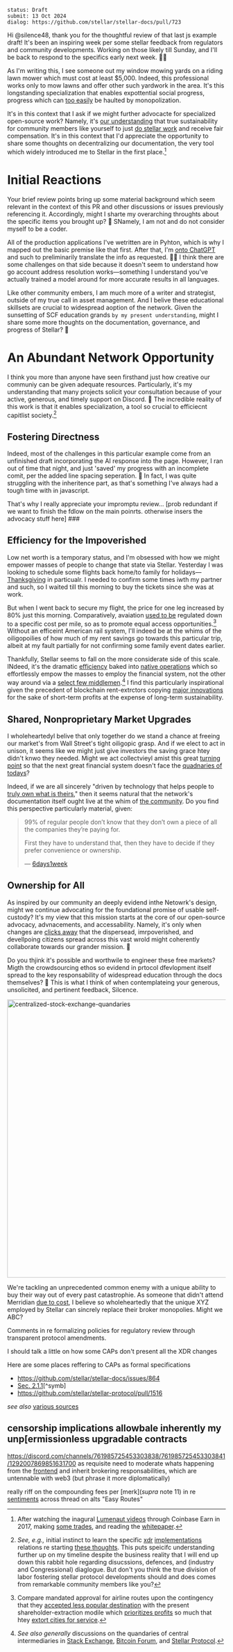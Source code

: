 ```
status: Draft
submit: 13 Oct 2024
dialog: https://github.com/stellar/stellar-docs/pull/723
```

Hi @silence48, thank you for the thoughtful review of that last js example draft! It's been an inspiring week per some stellar feedback from regulators and community developments. Working on those likely till Sunday, and I'll be back to respond to the specifics early next week. 🤝📅

As I'm writing this, I see someone out my window mowing yards on a riding lawn mower which must cost at least $5,000. Indeed, this professional works only to mow lawns and offer other such yardwork in the area. It's this longstanding specialization that enables expottential social progress, progress which can [too easily](https://teapowered.dev/posts/demoralization-capitalism/) be haulted by monopolization.

It's in this context that I ask if we might further advocacte for specialized open-source work? Namely, it's [our understanding](https://github.com/orgs/WhyDRS/discussions/1) that true sustainability for community members like yourself to just [do stellar work](https://tyler.yak.farm/personal-ZS5pWDdaYXZHeHVqUEZ3aGpPWmNRczl1bEhrYnZpejNJMm15cnQ1a3l1eXMxTjlLY05qYQ/how-to-make-more-money-c3dGbU81RVBPQVprT1BHU2FUY2xI) and receive fair compensation. It's in this context that I'd appreciate the opportunity to share some thoughts on decentralizing our documentation, the very tool which widely introduced me to Stellar in the first place.[^cb]

[^cb]: After watching the inagural [Lumenaut videos](https://www.youtube.com/playlist?list=PLWUFvhKuc_5u1sQsz-FAmRgFf9HEhyqj-) through Coinbase Earn in 2017, making [some trades](https://wooten.link/scam), and reading the [whitepaper](https://whitepaper.io/document/2/stellar-whitepaper).

# Initial Reactions

Your brief review points bring up some material background which seem relevant in the context of this PR and other discussions or issues previously referencing it. Accordingly, might I sharte my overarching throughts about the specific items you brought up? 💬 SNamely, I am not and do not consider myself to be a coder. 

All of the production applications I've wetritten are in Pyhton, which is why I mapped out the basic premise like that first. After that, I'm [onto ChatGPT](https://chatgpt.com/share/670bd0da-d364-8010-8754-ae5035b50a37) and such to preliminarily translate the info as requested. 👩‍💻 I think there are some challenges on that side because it doesn't seem to understand how go account address resolution works&mdash;something I understand you've actually trained a model around for more accurate results in all languages.

Like other community embers, I am much more of a writer and strategist, outside of my true call in asset management. And I belive these educational skillsets are crucial to widespread aoption of the network. Given the sunsetting of SCF education grands `by my present understanding`, might I share some more thoughts on the documentation, governance, and progress of Stellar? 🌌

# An Abundant Network Opportunity

I think you more than anyone have seen firsthand just how creative our communiy can be given adequate resources. Particularly, it's my understanding that many projects solicit your consultation because of your active, generous, and timely support on Discord. 💜 The incredible reality of this work is that it enables specialization, a tool so crucial to efficiecnt capitlist society.[^xdr]

## Fostering Directness

Indeed, most of the challenges in this particular example come from an unfinished draft incorporating the AI response into the page. However, I ran out of time that night, and just 'saved' my progress with an incomplete comit, per the added line spacing seperation. 💾 In fact, I was quite struggling with the inheritence part, as that's something I've always had a tough time with in javascript.

That's why I really appreciate your impromptu review... [prob redundant if we want to finish the fdlow on the main poinrts. otherwise insers the advocacy stuff here] ###

## Efficiency for the Impoverished

Low net worth is a temporary status, and I'm obsessed with how we might empower masses of people to change that state via Stellar. Yesterday I was looking to schedule some flights back home/to family for holidays&mdash;[Thanksgiving](https://www.sec.gov/comments/s7-15-23/s71523-301019-767522.pdf#page=11) in particualr. I needed to confirm some times iwth my partner and such, so I waited till this morning to buy the tickets since she was at work. 

But when I went back to secure my flight, the price for one leg increased by 80% just this morning. Comparatively, avaiation [used to be](https://lnns.co/o1pmTaZBF2_) regulated down to a specific cost per mile, so as to promote equal access opportunities.[^air] Without an efficeint American rail system, I'll indeed be at the whims of the oiligopoilies of how much of my rent savings go towards this particular trip, albeit at my fault partially for not confirming some family event dates earlier.

Thankfully, Stellar seems to fall on the more considerate side of this scale. INdeed, it's the dramatic [efficiency](https://sorobandomains.org/docs/limits_and_fees) baked into [native operations](https://github.com/stellar/stellar-protocol/discussions/1504) which so effortlessly empow the masses to employ the financial system, not the other way around via a [select few middlemen](https://github.com/stellar/stellar-protocol/discussions/1558).[^wallst] I find this particularly inspirational given the precedent of blockchain rent-extrctors copying [major innovations](https://github.com/Uniswap/v2-core) for the sake of short-term profits at the expense of long-term sustainability.

[^wallst]: _See also generally_ discussions on the quandaries of central intermediaries in [Stack Exchange](https://stellar.stackexchange.com/questions/2096/how-does-stellar-manage-to-cut-the-cost-of-remittances), [Bitcoin Forum](https://bitcointalk.org/index.php?topic=108782.msg1182508#msg1182508), and [Stellar Protocol](https://github.com/stellar/stellar-protocol/discussions/1528).

[^air]: Compare mandated approval for airline routes upon the contingency that they [accepted less popular destination](HREF_THE_"DRAFT"_POOL) with the present shareholder-extraction modile which [prioritizes profits](https://news.aa.com/news/news-details/2024/American-Airlines-reports-second-quarter-2024-financial-results-CORP-FI-07/) so much that htey [extort cities for service](https://time.com/6247052/airlines-deregulation-american-inequality/).

## Shared, Nonproprietary Market Upgrades

I wholeheartedyl belive that only together do we stand a chance at freeing our market's from Wall Street's tight oiligopic grasp. And if we elect to act in unison, it seems like we might just give investors the saving grace htey didn't knwo they needed. Might we act collectvieyl amist this great [turning point](https://github.com/user-attachments/assets/45d7d0ea-e9fe-45f4-bf2a-ae3c82c31c24) so that the next great financial system doesn't face the [quadnaries of todays](https://github.com/stellar/stellar-docs/issues/1013)?

Indeed, if we are all sincerely "driven by technology that helps people to [truly own what is theirs](https://youtu.be/5wUhyR94rho)," then it seems natural that the network's documentation itself ought live at the whim of [the community](https://discord.gg/stellardev). Do you find this perspective particularly material, given:

> 99% of regular people don’t know that they don’t own a piece of all the companies they’re paying for.
> 
> First they have to understand that, then they have to decide if they prefer convenience or ownership.
> 
> &mdash; [6days1week](https://x.com/6days1week)

## Ownership for All

As inspired by our community an deeply evidend inthe Netowrk's design, might we continue advocating for the foundational promise of usable self-custody? It's my view that this mission starts at the core of our open-source advocacy, advnacements, and accessability. Namely, it's only when changes are [clicks away](https://github.com/stellar/js-stellar-base/pull/605) that the dispersead, imrpoverished, and devellpoing citizens spread across this vast wrold might coherently collaborate towards our grander mission. 🚀

Do you thjink it's possible and worthwile to engineer these free markets? Migth the crowdsourcing ethos so evidend in prtocol dfevlopment itself spread to the key responsability of widespread education through the docs themselves? 📖 This is what I think of when contemplateing your generous, unsolicited, and pertinent feedback, Silcence.

[<img src="https://github.com/user-attachments/assets/a000c103-9b40-41e6-9d5b-216a2b95027c" alt="centralized-stock-exchange-quandaries" width="640"/>](https://deoccupywallst.com)

We're tackling an unprecedented common enemy with a unique ability to buy their way out of every past catastrophie. As someone that didn't attend Merridian [due to cost](https://discord.com/channels/761985725453303838/1275450859404267612/1282436597715042307), I believe so wholeheartedly that the unique XYZ employed by Stellar can sincrely replace their broker monopolies. Might we ABC?


Comments in re formalizing policies for regulatory review through transparent protocol amendments.


I should talk a little on how some CAPs don't present all the XDR changes

Here are some places reffering to CAPs as formal specifications

- https://github.com/stellar/stellar-docs/issues/864
- [Sec. 2.1.1](https://github.com/stellar/stellar-protocol/discussions/1504)[^symb]
- https://github.com/stellar/stellar-protocol/pull/1516

_see also_ [various sources](https://github.com/JFWooten4/free-markets/issues/11)



[^xdr]: _See, e.g.,_ initial instinct to learn the specific [xdr](https://github.com/stellar/stellar-xdr) [implementations](https://github.com/stellar/stellar-core) relations re starting [these thoughts](https://github.com/JFWooten4/free-markets/commit/95a8f2ff7ff124bcfeeee08da3af20089f4894f7). This puts speicifc understanding further up on my timeline despite the business reality that I will end up down this rabbit hole regarding disucssions, defences, and (industry and Congressional) diaglogue. But don't you think the true division of labor fostering stellar protocol developments should and does comes from remarkable community members like you?

## censorship implications allowbale inherently my unp[ermissionless upgradable contracts


https://discord.com/channels/761985725453303838/761985725453303841/1292007869851631700 as requisite need to moderate whats happening from the [frontend](https://wooten.link/uniswap) and inherit brokering responsabilities, which are untennable with web3 (but phrase it more diplomatically)

really riff on the compounding fees per [merk](_supra_ note 11) in re [sentiments](https://discord.com/channels/761985725453303838/761985725453303841/1293804844196565002) across thread on alts "Easy Routes"

